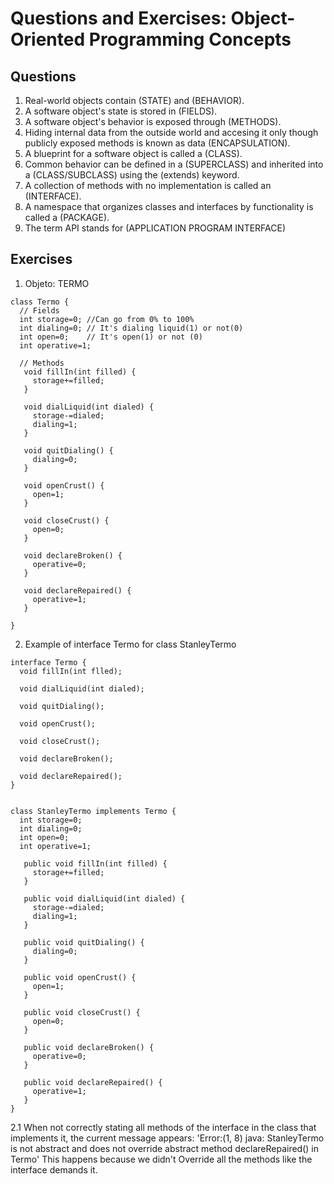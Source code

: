 # Questions and Exercises: Object-Oriented Programming Concepts

## Questions 
  1. Real-world objects contain (STATE) and (BEHAVIOR).
  2. A software object's state is stored in (FIELDS).
  3. A software object's behavior is exposed through (METHODS).
  4. Hiding internal data from the outside world and accesing it only though publicly
     exposed methods is known as data (ENCAPSULATION).
  5. A blueprint for a software object is called a (CLASS).
  6. Common behavior can be defined in a (SUPERCLASS) and inherited into a
     (CLASS/SUBCLASS) using the (extends) keyword.
  7. A collection of methods with no implementation is called an (INTERFACE).
  8. A namespace that organizes classes and interfaces by functionality is called a
     (PACKAGE).
  9. The term API stands for (APPLICATION PROGRAM INTERFACE)

## Exercises
  1. Objeto: TERMO
	
	class Termo {
	  // Fields
	  int storage=0; //Can go from 0% to 100%
	  int dialing=0; // It's dialing liquid(1) or not(0)
	  int open=0;    // It's open(1) or not (0)
	  int operative=1;

	  // Methods
	   void fillIn(int filled) {
	     storage+=filled; 
	   }
	   
	   void dialLiquid(int dialed) {
	     storage-=dialed;
	     dialing=1;
	   }

	   void quitDialing() {
	     dialing=0;
	   }
	
	   void openCrust() {
	     open=1;
	   }

	   void closeCrust() {
	     open=0;
	   }

	   void declareBroken() {
	     operative=0;
	   }

	   void declareRepaired() {
	     operative=1;
	   }

	}

  2. Example of interface Termo for class StanleyTermo

	interface Termo {
	  void fillIn(int flled);

	  void dialLiquid(int dialed);

	  void quitDialing();

	  void openCrust();

	  void closeCrust();

	  void declareBroken();

	  void declareRepaired();
	}


	class StanleyTermo implements Termo {
	  int storage=0; 
	  int dialing=0; 
	  int open=0; 
	  int operative=1;

	   public void fillIn(int filled) {
	     storage+=filled; 
	   }
	   
	   public void dialLiquid(int dialed) {
	     storage-=dialed;
	     dialing=1;
	   }

	   public void quitDialing() {
	     dialing=0;
	   }
	
	   public void openCrust() {
	     open=1;
	   }

	   public void closeCrust() {
	     open=0;
	   }

	   public void declareBroken() {
	     operative=0;
	   }

	   public void declareRepaired() {
	     operative=1;
	   }
	}


  2.1 When not correctly stating all methods of the interface in the class that implements it,
      the current message appears:
	'Error:(1, 8) java: StanleyTermo is not abstract and does not override abstract method declareRepaired() in Termo'
      This happens because we didn't Override all the methods like the interface demands it.

